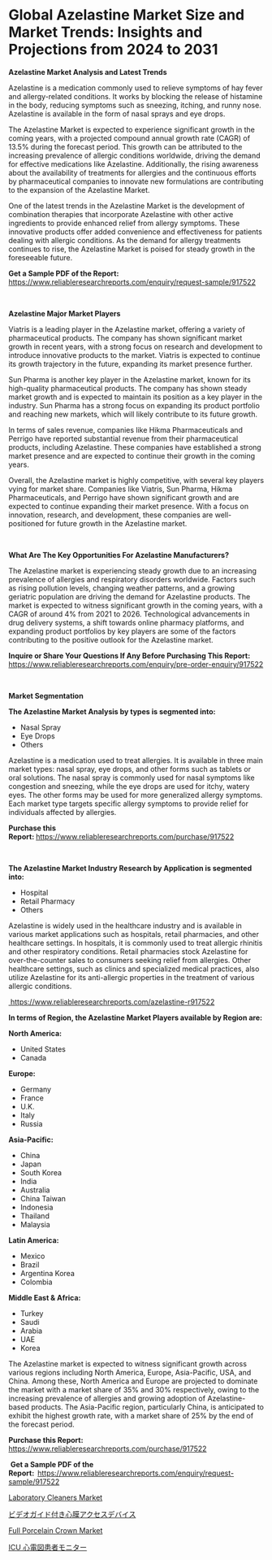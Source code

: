 <p><h1>Global Azelastine Market Size and Market Trends: Insights and Projections from 2024 to 2031</h1></p><p><strong>Azelastine Market Analysis and Latest Trends</strong></p>
<p><p>Azelastine is a medication commonly used to relieve symptoms of hay fever and allergy-related conditions. It works by blocking the release of histamine in the body, reducing symptoms such as sneezing, itching, and runny nose. Azelastine is available in the form of nasal sprays and eye drops.</p><p>The Azelastine Market is expected to experience significant growth in the coming years, with a projected compound annual growth rate (CAGR) of 13.5% during the forecast period. This growth can be attributed to the increasing prevalence of allergic conditions worldwide, driving the demand for effective medications like Azelastine. Additionally, the rising awareness about the availability of treatments for allergies and the continuous efforts by pharmaceutical companies to innovate new formulations are contributing to the expansion of the Azelastine Market.</p><p>One of the latest trends in the Azelastine Market is the development of combination therapies that incorporate Azelastine with other active ingredients to provide enhanced relief from allergy symptoms. These innovative products offer added convenience and effectiveness for patients dealing with allergic conditions. As the demand for allergy treatments continues to rise, the Azelastine Market is poised for steady growth in the foreseeable future.</p></p>
<p><strong>Get a Sample PDF of the Report:&nbsp;</strong> <a href="https://www.reliableresearchreports.com/enquiry/request-sample/917522">https://www.reliableresearchreports.com/enquiry/request-sample/917522</a></p>
<p>&nbsp;</p>
<p><strong>Azelastine Major Market Players</strong></p>
<p><p>Viatris is a leading player in the Azelastine market, offering a variety of pharmaceutical products. The company has shown significant market growth in recent years, with a strong focus on research and development to introduce innovative products to the market. Viatris is expected to continue its growth trajectory in the future, expanding its market presence further.</p><p>Sun Pharma is another key player in the Azelastine market, known for its high-quality pharmaceutical products. The company has shown steady market growth and is expected to maintain its position as a key player in the industry. Sun Pharma has a strong focus on expanding its product portfolio and reaching new markets, which will likely contribute to its future growth.</p><p>In terms of sales revenue, companies like Hikma Pharmaceuticals and Perrigo have reported substantial revenue from their pharmaceutical products, including Azelastine. These companies have established a strong market presence and are expected to continue their growth in the coming years.</p><p>Overall, the Azelastine market is highly competitive, with several key players vying for market share. Companies like Viatris, Sun Pharma, Hikma Pharmaceuticals, and Perrigo have shown significant growth and are expected to continue expanding their market presence. With a focus on innovation, research, and development, these companies are well-positioned for future growth in the Azelastine market.</p></p>
<p>&nbsp;</p>
<p><strong>What Are The Key Opportunities For Azelastine Manufacturers?</strong></p>
<p><p>The Azelastine market is experiencing steady growth due to an increasing prevalence of allergies and respiratory disorders worldwide. Factors such as rising pollution levels, changing weather patterns, and a growing geriatric population are driving the demand for Azelastine products. The market is expected to witness significant growth in the coming years, with a CAGR of around 4% from 2021 to 2026. Technological advancements in drug delivery systems, a shift towards online pharmacy platforms, and expanding product portfolios by key players are some of the factors contributing to the positive outlook for the Azelastine market.</p></p>
<p><strong>Inquire or Share Your Questions If Any Before Purchasing This Report:</strong> <a href="https://www.reliableresearchreports.com/enquiry/pre-order-enquiry/917522">https://www.reliableresearchreports.com/enquiry/pre-order-enquiry/917522</a></p>
<p>&nbsp;</p>
<p><strong>Market Segmentation</strong></p>
<p><strong>The Azelastine Market Analysis by types is segmented into:</strong></p>
<p><ul><li>Nasal Spray</li><li>Eye Drops</li><li>Others</li></ul></p>
<p><p>Azelastine is a medication used to treat allergies. It is available in three main market types: nasal spray, eye drops, and other forms such as tablets or oral solutions. The nasal spray is commonly used for nasal symptoms like congestion and sneezing, while the eye drops are used for itchy, watery eyes. The other forms may be used for more generalized allergy symptoms. Each market type targets specific allergy symptoms to provide relief for individuals affected by allergies.</p></p>
<p><strong>Purchase this Report:&nbsp;</strong><a href="https://www.reliableresearchreports.com/purchase/917522">https://www.reliableresearchreports.com/purchase/917522</a></p>
<p>&nbsp;</p>
<p><strong>The Azelastine Market Industry Research by Application is segmented into:</strong></p>
<p><ul><li>Hospital</li><li>Retail Pharmacy</li><li>Others</li></ul></p>
<p><p>Azelastine is widely used in the healthcare industry and is available in various market applications such as hospitals, retail pharmacies, and other healthcare settings. In hospitals, it is commonly used to treat allergic rhinitis and other respiratory conditions. Retail pharmacies stock Azelastine for over-the-counter sales to consumers seeking relief from allergies. Other healthcare settings, such as clinics and specialized medical practices, also utilize Azelastine for its anti-allergic properties in the treatment of various allergic conditions.</p></p>
<p><a href="https://www.reliableresearchreports.com/azelastine-r917522">&nbsp;https://www.reliableresearchreports.com/azelastine-r917522</a></p>
<p><strong>In terms of Region, the Azelastine Market Players available by Region are:</strong></p>
<p>
    <p> <strong> North America: </strong>
        <ul>
            <li>United States</li>
            <li>Canada</li>
        </ul>
        </p> 
    <p> <strong> Europe: </strong>
        <ul>
            <li>Germany</li>
            <li>France</li>
            <li>U.K.</li>
            <li>Italy</li>
            <li>Russia</li>
        </ul>
        </p> 
    <p> <strong> Asia-Pacific: </strong>
        <ul>
            <li>China</li>
            <li>Japan</li>
            <li>South Korea</li>
            <li>India</li>
            <li>Australia</li>
            <li>China Taiwan</li>
            <li>Indonesia</li>
            <li>Thailand</li>
            <li>Malaysia</li>
        </ul>
        </p> 
    <p> <strong> Latin America: </strong>
        <ul>
            <li>Mexico</li>
            <li>Brazil</li>
            <li>Argentina Korea</li>
            <li>Colombia</li>
        </ul>
        </p> 
    <p> <strong> Middle East & Africa: </strong>
        <ul>
            <li>Turkey</li>
            <li>Saudi</li>
            <li>Arabia</li>
            <li>UAE</li>
            <li>Korea</li>
        </ul>
    </p>
    </p>
<p><p>The Azelastine market is expected to witness significant growth across various regions including North America, Europe, Asia-Pacific, USA, and China. Among these, North America and Europe are projected to dominate the market with a market share of 35% and 30% respectively, owing to the increasing prevalence of allergies and growing adoption of Azelastine-based products. The Asia-Pacific region, particularly China, is anticipated to exhibit the highest growth rate, with a market share of 25% by the end of the forecast period.</p></p>
<p><strong>Purchase this Report: </strong><a href="https://www.reliableresearchreports.com/purchase/917522">https://www.reliableresearchreports.com/purchase/917522</a></p>
<p>&nbsp;<strong>Get a Sample PDF of the Report:&nbsp;&nbsp;</strong><a href="https://www.reliableresearchreports.com/enquiry/request-sample/917522">https://www.reliableresearchreports.com/enquiry/request-sample/917522</a></p>
<p><strong></strong></p>
<p><p><a href="https://github.com/kumertitash/Market-Research-Report-List-1/blob/main/laboratory-cleaners-market.md">Laboratory Cleaners Market</a></p><p><a href="https://github.com/dawson566/Market-Research-Report-List-2/blob/main/1920591173611.md">ビデオガイド付き心膜アクセスデバイス</a></p><p><a href="https://github.com/huqhwmcs55/Market-Research-Report-List-1/blob/main/full-porcelain-crown-market.md">Full Porcelain Crown Market</a></p><p><a href="https://github.com/DeonBoer2023/Market-Research-Report-List-2/blob/main/1133044173612.md">ICU 心電図患者モニター</a></p></p>